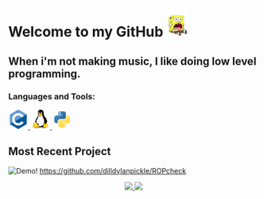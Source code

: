 # Welcome to my GitHub <img src="Meme.gif" height="60"/>
## When i'm not making music, I like doing low level programming.

<h3 align="left">Languages and Tools:</h3>
<p align="left"> <a href="https://www.cprogramming.com/" target="_blank" rel="noreferrer"> <img src="https://raw.githubusercontent.com/devicons/devicon/master/icons/c/c-original.svg" alt="c" width="40" height="40"/> </a> <a href="https://www.linux.org/" target="_blank" rel="noreferrer"> <img src="https://raw.githubusercontent.com/devicons/devicon/master/icons/linux/linux-original.svg" alt="linux" width="40" height="40"/> </a> <a href="https://www.python.org" target="_blank" rel="noreferrer"> <img src="https://raw.githubusercontent.com/devicons/devicon/master/icons/python/python-original.svg" alt="python" width="40" height="40"/> </a> </p>

## Most Recent Project
![Demo!](/demo/animated_demo_v3.gif)
https://github.com/dilldylanpickle/ROPcheck

<p align="center">
<a href="https://github.com/dilldylanpickle">
  <img height="180em" src="https://github-readme-stats.vercel.app/api/top-langs?username=dilldylanpickle&show_icons=true&locale=en&layout=compact"/>
  <img height="180em" src="https://github-readme-stats.vercel.app/api?username=dilldylanpickle&show_icons=true&locale=en"/>
</a>
</p>
